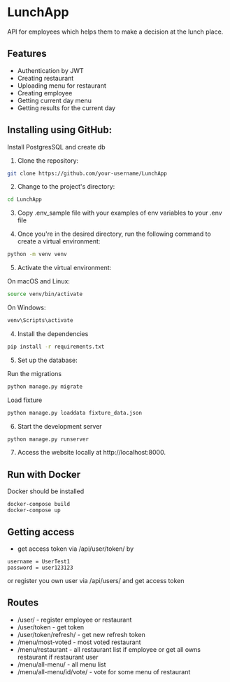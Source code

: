 # LunchApp
API for  employees which helps them to
make a decision at the lunch place.

## Features

- Authentication by JWT
- Creating restaurant
- Uploading menu for restaurant
- Creating employee
- Getting current day menu
- Getting results for the current day

## Installing using GitHub:
Install PostgresSQL and create db

1. Clone the repository:

```bash
git clone https://github.com/your-username/LunchApp
```
2. Change to the project's directory:
```bash
cd LunchApp
```
3. Сopy .env_sample file with your examples of env variables to your .env
file

4. Once you're in the desired directory, run the following command to create a virtual environment:
```bash
python -m venv venv
```
5. Activate the virtual environment:

On macOS and Linux:

```bash
source venv/bin/activate
```
On Windows:
```bash
venv\Scripts\activate
```

4. Install the dependencies

```bash
pip install -r requirements.txt
```

5. Set up the database:

Run the migrations

```bash
python manage.py migrate
```

Load fixture

```bash
python manage.py loaddata fixture_data.json
```

6. Start the development server

```bash
python manage.py runserver
```

7. Access the website locally at http://localhost:8000.

## Run with Docker

Docker should be installed

```
docker-compose build
docker-compose up
```

## Getting access

 
- get access token via /api/user/token/ by 
```
username = UserTest1
password = user123123
```

or register you own user via /api/users/ and get access token


## Routes

- /user/ - register employee or restaurant
- /user/token - get token
- /user/token/refresh/ - get new refresh token
- /menu/most-voted - most voted restaurant
- /menu/restaurant - all restaurant list if employee or get all owns restaurant if restaurant user
- /menu/all-menu/ - all menu list
- /menu/all-menu/id/vote/ - vote for some menu of restaurant
